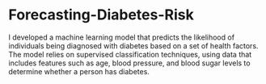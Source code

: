 # Forecasting-Diabetes-Risk
I developed a machine learning model that predicts the likelihood of individuals being diagnosed with diabetes based on a set of health factors. The model relies on supervised classification techniques, using data that includes features such as age, blood pressure, and blood sugar levels to determine whether a person has diabetes.
